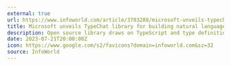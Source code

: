```yaml
---
external: true
url: https://www.infoworld.com/article/3703288/microsoft-unveils-typechat-library-for-building-natural-language-interfaces.html
title: Microsoft unveils TypeChat library for building natural language interfaces
description: Open source library draws on TypeScript and type definitions to retrieve structured responses from AI models that are type-safe.
date: 2023-07-21T20:00:00Z
icon: https://www.google.com/s2/favicons?domain=infoworld.com&sz=32
source: InfoWorld
---
```

